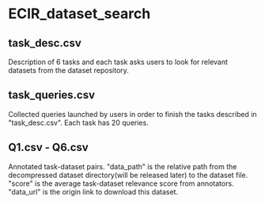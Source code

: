 # ECIR_dataset_search

## task_desc.csv

Description of 6 tasks and each task asks users to look for relevant datasets from the dataset repository.

## task_queries.csv

Collected queries launched by users in order to finish the tasks described in "task_desc.csv".
Each task has 20 queries.

## Q1.csv - Q6.csv

Annotated task-dataset pairs.
"data_path" is the relative path from the decompressed dataset directory(will be released later) to the dataset file.
"score" is the average task-dataset relevance score from annotators.
"data_url" is the origin link to download this dataset.